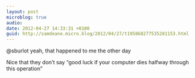 ```yaml
---
layout: post
microblog: true
audio: 
date: 2012-04-27 14:33:31 +0100
guid: http://samdeane.micro.blog/2012/04/27/t195868277535281153.html
---
```

@sburlot yeah, that happened to me the other day

Nice that they don’t say “good luck if your computer dies halfway through this operation”

